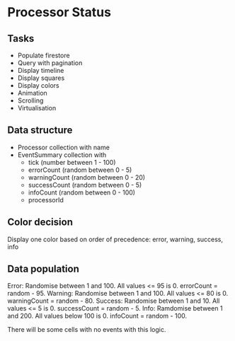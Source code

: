 # Processor Status

## Tasks

- Populate firestore
- Query with pagination
- Display timeline
- Display squares
- Display colors
- Animation
- Scrolling
- Virtualisation

## Data structure

- Processor collection with name
- EventSummary collection with
  - tick (number between 1 - 100)
  - errorCount (random between 0 - 5)
  - warningCount (random between 0 - 20)
  - successCount (random between 0 - 5)
  - infoCount (random between 0 - 100)
  - processorId

## Color decision

Display one color based on order of precedence: error, warning, success, info

## Data population

Error: Randomise between 1 and 100. All values <= 95 is 0. errorCount = random - 95.
Warning: Randomise between 1 and 100. All values <= 80 is 0. warningCount = random - 80.
Success: Randomise between 1 and 10. All values <= 5 is 0. successCount = random - 5.
Info: Ramdomise between 1 and 200. All values below 100 is 0. infoCount = random - 100.

There will be some cells with no events with this logic.
